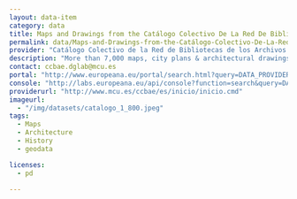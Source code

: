 ```yaml
---
layout: data-item
category: data
title: Maps and Drawings from the Catálogo Colectivo De La Red De Bibliotecas De Los Archivos Estatales
permalink: data/Maps-and-Drawings-from-the-Catálogo-Colectivo-De-La-Red-De-Bibliotecas-De-Los-Archivos-Estatales
provider: "Catálogo Colectivo de la Red de Bibliotecas de los Archivos Estatales"
description: "More than 7,000 maps, city plans & architectural drawings/plans from the Catálogo Colectivo de la Red de Bibliotecas de los Archivos Estatales. The collection is a union catalog of state archives and libraries in Spain. Spanish language. This dataset also contains ancient maps from Barcelona, please add &#39;where&#58; barcelona&#39; as keyword to narrow down the search."
contact: ccbae.dglab@mcu.es
portal: "http://www.europeana.eu/portal/search.html?query=DATA_PROVIDER:%22Cat%C3%A1logo%20Colectivo%20de%20la%20Red%20de%20Bibliotecas%20de%20los%20Archivos%20Estatales%22&qf=TYPE:IMAGE" 
console: "http://labs.europeana.eu/api/console?function=search&query=DATA_PROVIDER:%22Catálogo%20Colectivo%20de%20la%20Red%20de%20Bibliotecas%20de%20los%20Archivos%20Estatales%22&qf=TYPE:IMAGE"
providerurl: "http://www.mcu.es/ccbae/es/inicio/inicio.cmd"
imageurl: 
  - "/img/datasets/catalogo_1_800.jpeg"
tags:
  - Maps
  - Architecture
  - History
  - geodata

licenses:
  - pd  
      
---
```

